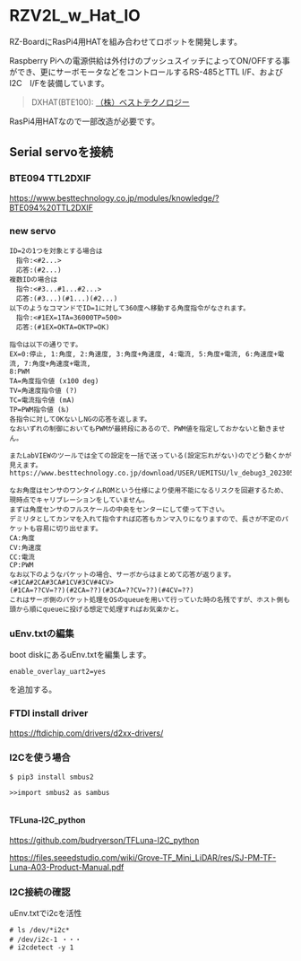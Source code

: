 # RZV2L_w_Hat_IO

RZ-BoardにRasPi4用HATを組み合わせてロボットを開発します。

Raspberry Piへの電源供給は外付けのプッシュスイッチによってON/OFFする事ができ、更にサーボモータなどをコントロールするRS-485とTTL I/F、およびI2C　I/Fを装備しています。

>DXHAT(BTE100): [（株）ベストテクノロジー](https://www.besttechnology.co.jp/modules/knowledge/?BTE100%20DXHAT)

RasPi4用HATなので一部改造が必要です。


## Serial servoを接続

### BTE094 TTL2DXIF

https://www.besttechnology.co.jp/modules/knowledge/?BTE094%20TTL2DXIF

### new servo
```
ID=2の1つを対象とする場合は
　指令:<#2...>
　応答:(#2...)
複数IDの場合は
　指令:<#3...#1...#2...>
　応答:(#3...)(#1...)(#2...)
以下のようなコマンドでID=1に対して360度へ移動する角度指令がなされます。
　指令:<#1EX=1TA=36000TP=500>
　応答:(#1EX=OKTA=OKTP=OK)

指令は以下の通りです。
EX=0:停止, 1:角度, 2:角速度, 3:角度+角速度, 4:電流, 5:角度+電流, 6:角速度+電流, 7:角度+角速度+電流,
8:PWM
TA=角度指令値 (x100 deg)
TV=角速度指令値 (?)
TC=電流指令値 (mA)
TP=PWM指令値 (‰)
各指令に対してOKないしNGの応答を返します。
なおいずれの制御においてもPWMが最終段にあるので、PWM値を指定しておかないと動きません。

またLabVIEWのツールでは全ての設定を一括で送っている(設定忘れがない)のでどう動くかが見えます。
https://www.besttechnology.co.jp/download/USER/UEMITSU/lv_debug3_20230501.7z

なお角度はセンサのワンタイムROMという仕様により使用不能になるリスクを回避するため、現時点でキャリブレーションをしていません。
まずは角度センサのフルスケールの中央をセンターにして使って下さい。
デミリタとしてカンマを入れて指令すれば応答もカンマ入りになりますので、長さが不定のパケットも容易に切り出せます。
CA:角度
CV:角速度
CC:電流
CP:PWM
なお以下のようなパケットの場合、サーボからはまとめて応答が返ります。
<#1CA#2CA#3CA#1CV#3CV#4CV>
(#1CA=??CV=??)(#2CA=??)(#3CA=??CV=??)(#4CV=??)
これはサーボ側のパケット処理をOSのqueueを用いて行っていた時の名残ですが、ホスト側も頭から順にqueueに投げる想定で処理すればお気楽かと。

```
### uEnv.txtの編集

boot diskにあるuEnv.txtを編集します。

```
enable_overlay_uart2=yes
```
を追加する。 

### FTDI install driver

https://ftdichip.com/drivers/d2xx-drivers/



### I2Cを使う場合

```
$ pip3 install smbus2

>>import smbus2 as sambus


```
#### TFLuna-I2C_python

https://github.com/budryerson/TFLuna-I2C_python

https://files.seeedstudio.com/wiki/Grove-TF_Mini_LiDAR/res/SJ-PM-TF-Luna-A03-Product-Manual.pdf
### I2C接続の確認

uEnv.txtでi2cを活性
```
# ls /dev/*i2c*
# /dev/i2c-1 ・・・
# i2cdetect -y 1
```

